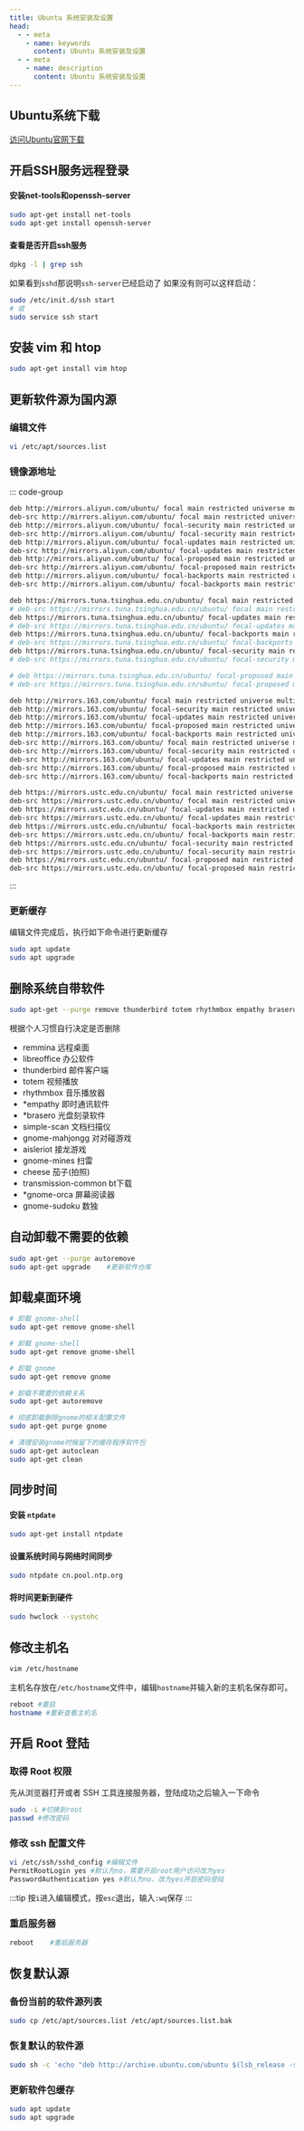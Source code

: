 ```yaml
---
title: Ubuntu 系统安装及设置
head:
  - - meta
    - name: keywords
      content: Ubuntu 系统安装及设置
  - - meta
    - name: description
      content: Ubuntu 系统安装及设置
---
```


## Ubuntu系统下载

[访问Ubuntu官网下载](https://cn.ubuntu.com/download/desktop)

## 开启SSH服务远程登录

#### 安装net-tools和openssh-server

```sh
sudo apt-get install net-tools
sudo apt-get install openssh-server
```

#### 查看是否开启ssh服务

```sh
dpkg -l | grep ssh

```

如果看到`sshd`那说明`ssh-server`已经启动了 如果没有则可以这样启动：

```sh
sudo /etc/init.d/ssh start
# 或
sudo service ssh start
```

## 安装 vim 和 htop

```sh
sudo apt-get install vim htop
```

## 更新软件源为国内源

### 编辑文件

```sh
vi /etc/apt/sources.list
```

### 镜像源地址

::: code-group

```sh [阿里云镜像源]
deb http://mirrors.aliyun.com/ubuntu/ focal main restricted universe multiverse
deb-src http://mirrors.aliyun.com/ubuntu/ focal main restricted universe multiverse
deb http://mirrors.aliyun.com/ubuntu/ focal-security main restricted universe multiverse
deb-src http://mirrors.aliyun.com/ubuntu/ focal-security main restricted universe multiverse
deb http://mirrors.aliyun.com/ubuntu/ focal-updates main restricted universe multiverse
deb-src http://mirrors.aliyun.com/ubuntu/ focal-updates main restricted universe multiverse
deb http://mirrors.aliyun.com/ubuntu/ focal-proposed main restricted universe multiverse
deb-src http://mirrors.aliyun.com/ubuntu/ focal-proposed main restricted universe multiverse
deb http://mirrors.aliyun.com/ubuntu/ focal-backports main restricted universe multiverse
deb-src http://mirrors.aliyun.com/ubuntu/ focal-backports main restricted universe multiverse
```

```sh [清华大学镜像源]
deb https://mirrors.tuna.tsinghua.edu.cn/ubuntu/ focal main restricted universe multiverse
# deb-src https://mirrors.tuna.tsinghua.edu.cn/ubuntu/ focal main restricted universe multiverse
deb https://mirrors.tuna.tsinghua.edu.cn/ubuntu/ focal-updates main restricted universe multiverse
# deb-src https://mirrors.tuna.tsinghua.edu.cn/ubuntu/ focal-updates main restricted universe multiverse
deb https://mirrors.tuna.tsinghua.edu.cn/ubuntu/ focal-backports main restricted universe multiverse
# deb-src https://mirrors.tuna.tsinghua.edu.cn/ubuntu/ focal-backports main restricted universe multiverse
deb https://mirrors.tuna.tsinghua.edu.cn/ubuntu/ focal-security main restricted universe multiverse
# deb-src https://mirrors.tuna.tsinghua.edu.cn/ubuntu/ focal-security main restricted universe multiverse

# deb https://mirrors.tuna.tsinghua.edu.cn/ubuntu/ focal-proposed main restricted universe multiverse
# deb-src https://mirrors.tuna.tsinghua.edu.cn/ubuntu/ focal-proposed main restricted universe multiverse
```

```sh [网易镜像源]
deb http://mirrors.163.com/ubuntu/ focal main restricted universe multiverse
deb http://mirrors.163.com/ubuntu/ focal-security main restricted universe multiverse
deb http://mirrors.163.com/ubuntu/ focal-updates main restricted universe multiverse
deb http://mirrors.163.com/ubuntu/ focal-proposed main restricted universe multiverse
deb http://mirrors.163.com/ubuntu/ focal-backports main restricted universe multiverse
deb-src http://mirrors.163.com/ubuntu/ focal main restricted universe multiverse
deb-src http://mirrors.163.com/ubuntu/ focal-security main restricted universe multiverse
deb-src http://mirrors.163.com/ubuntu/ focal-updates main restricted universe multiverse
deb-src http://mirrors.163.com/ubuntu/ focal-proposed main restricted universe multiverse
deb-src http://mirrors.163.com/ubuntu/ focal-backports main restricted universe multiverse
```

```sh [中科大镜像源]
deb https://mirrors.ustc.edu.cn/ubuntu/ focal main restricted universe multiverse
deb-src https://mirrors.ustc.edu.cn/ubuntu/ focal main restricted universe multiverse
deb https://mirrors.ustc.edu.cn/ubuntu/ focal-updates main restricted universe multiverse
deb-src https://mirrors.ustc.edu.cn/ubuntu/ focal-updates main restricted universe multiverse
deb https://mirrors.ustc.edu.cn/ubuntu/ focal-backports main restricted universe multiverse
deb-src https://mirrors.ustc.edu.cn/ubuntu/ focal-backports main restricted universe multiverse
deb https://mirrors.ustc.edu.cn/ubuntu/ focal-security main restricted universe multiverse
deb-src https://mirrors.ustc.edu.cn/ubuntu/ focal-security main restricted universe multiverse
deb https://mirrors.ustc.edu.cn/ubuntu/ focal-proposed main restricted universe multiverse
deb-src https://mirrors.ustc.edu.cn/ubuntu/ focal-proposed main restricted universe multiverse
```

:::

### 更新缓存

编辑文件完成后，执行如下命令进行更新缓存

```sh
sudo apt update
sudo apt upgrade
```

## 删除系统自带软件

```sh
sudo apt-get --purge remove thunderbird totem rhythmbox empathy brasero simple-scan gnome-mahjongg aisleriot gnome-mines cheese transmission-common gnome-orca gnome-sudoku remmina
```

根据个人习惯自行决定是否删除

- remmina 远程桌面
- libreoffice 办公软件
- thunderbird 邮件客户端
- totem 视频播放
- rhythmbox 音乐播放器
- \*empathy 即时通讯软件
- \*brasero 光盘刻录软件
- simple-scan 文档扫描仪
- gnome-mahjongg 对对碰游戏
- aisleriot 接龙游戏
- gnome-mines 扫雷
- cheese 茄子(拍照)
- transmission-common bt下载
- \*gnome-orca 屏幕阅读器
- gnome-sudoku 数独

## 自动卸载不需要的依赖

```sh
sudo apt-get --purge autoremove
sudo apt-get upgrade	#更新软件仓库
```

## 卸载桌面环境

```sh
# 卸载 gnome-shell
sudo apt-get remove gnome-shell

# 卸载 gnome-shell
sudo apt-get remove gnome-shell

# 卸载 gnome
sudo apt-get remove gnome

# 卸载不需要的依赖关系
sudo apt-get autoremove

# 彻底卸载删除gnome的相关配置文件
sudo apt-get purge gnome

# 清理安装gnome时候留下的缓存程序软件包
sudo apt-get autoclean
sudo apt-get clean
```

## 同步时间

#### 安装 `ntpdate`

```sh
sudo apt-get install ntpdate
```

#### 设置系统时间与网络时间同步

```sh
sudo ntpdate cn.pool.ntp.org
```

#### 将时间更新到硬件

```sh
sudo hwclock --systohc
```

## 修改主机名

```sh
vim /etc/hostname

```

主机名存放在`/etc/hostname`文件中，编辑`hostname`并输入新的主机名保存即可。

```sh
reboot #重启
hostname #重新查看主机名
```

## 开启 Root 登陆

### 取得 Root 权限

先从浏览器打开或者 SSH 工具连接服务器，登陆成功之后输入一下命令

```bash
sudo -i #切换到root
passwd #修改密码
```

### 修改 ssh 配置文件

```bash
vi /etc/ssh/sshd_config #编辑文件
PermitRootLogin yes #默认为no，需要开启root用户访问改为yes
PasswordAuthentication yes #默认为no，改为yes开启密码登陆
```

:::tip
按`i`进入编辑模式，按`esc`退出，输入`:wq`保存
:::

### 重启服务器

```bash
reboot    #重启服务器
```

## 恢复默认源

### 备份当前的软件源列表

```sh
sudo cp /etc/apt/sources.list /etc/apt/sources.list.bak
```

### 恢复默认的软件源

```sh
sudo sh -c 'echo "deb http://archive.ubuntu.com/ubuntu $(lsb_release -sc) main restricted universe multiverse" > /etc/apt/sources.list'
```

### 更新软件包缓存

```sh
sudo apt update
sudo apt upgrade
```
